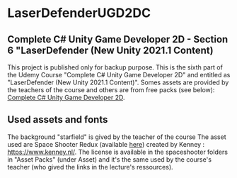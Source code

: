 # LaserDefenderUGD2DC
 
## Complete C# Unity Game Developer 2D - Section 6 "LaserDefender (New Unity 2021.1 Content)
This project is published only for backup purpose. This is the sixth part of the Udemy Course "Complete C# Unity Game Developer 2D" and entitled as "LaserDefender (New Unity 2021.1 Content)". Somes assets are provided by the teachers of the course and others are from free packs (see below): [Complete C# Unity Game Developer 2D](https://udemy.com/course/unitycourse/).

## Used assets and fonts
The background "starfield" is gived by the teacher of the course
The asset used are Space Shooter Redux (available [here](https://www.kenney.nl/assets/space-shooter-redux)) created by Kenney : https://www.kenney.nl/. The license is available in the spaceshooter folders in "Asset Packs" (under Asset) and it's the same used by the course's teacher (who gived the links in the lecture's ressources).
